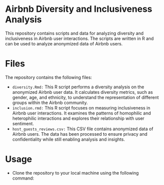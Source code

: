 # Airbnb Diversity and Inclusiveness Analysis
This repository contains scripts and data for analyzing diversity and inclusiveness in Airbnb user interactions. The scripts are written in R and can be used to analyze anonymized data of Airbnb users.

# Files
The repository contains the following files:
* `diversity.Rmd:` This R script performs a diversity analysis on the anonymized Airbnb user data. It calculates diversity metrics, such as gender, age, and ethnicity, to understand the representation of different groups within the Airbnb community.
* `inclusion.rmd:` This R script focuses on measuring inclusiveness in Airbnb user interactions. It examines the patterns of homophilic and heterophilic interactions and explores their relationship with user sentiment.
* `host_guests_reviews.csv:` This CSV file contains anonymized data of Airbnb users. The data has been processed to ensure privacy and confidentiality while still enabling analysis and insights.


# Usage

-  Clone the repository to your local machine using the following command:
   ```
   
   ```
